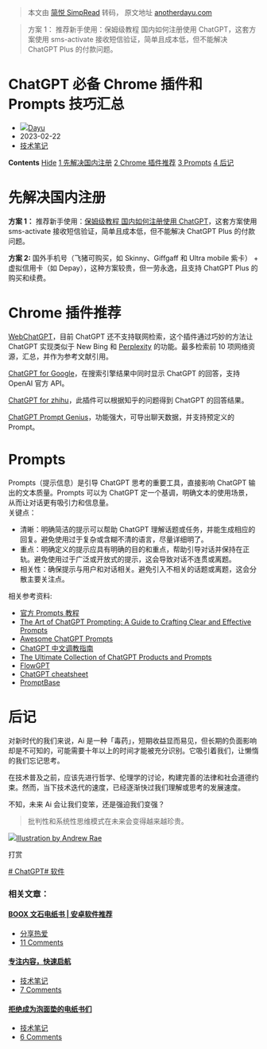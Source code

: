 > 本文由 [简悦 SimpRead](http://ksria.com/simpread/) 转码， 原文地址 [anotherdayu.com](https://anotherdayu.com/2023/4811/)

> 方案 1： 推荐新手使用：保姆级教程 国内如何注册使用 ChatGPT，这套方案使用 sms-activate 接收短信验证，简单且成本低，但不能解决 ChatGPT Plus 的付款问题。

ChatGPT 必备 Chrome 插件和 Prompts 技巧汇总
==================================

*   [![](https://secure.gravatar.com/avatar/6dd2dc3d87fd03f5fad7e31fe752fd43?s=50&d=retro&r=g)](https://anotherdayu.com/author/dayu/)[Dayu](https://anotherdayu.com/author/dayu/ "Posts by Dayu")
*   2023-02-22
*   [技术笔记](https://anotherdayu.com/category/tech/)

**Contents** [Hide](#) [1 先解决国内注册](#lwptoc) [2 Chrome 插件推荐](#Chrome) [3 Prompts](#Prompts) [4 后记](#lwptoc1)

先解决国内注册
=======

**方案 1：** 推荐新手使用：[保姆级教程 国内如何注册使用 ChatGPT](https://zblogs.top/how-to-register-openai-chatgpt-in-china/)，这套方案使用 sms-activate 接收短信验证，简单且成本低，但不能解决 ChatGPT Plus 的付款问题。

**方案 2:** 国外手机号（飞猪可购买，如 Skinny、Giffgaff 和 Ultra mobile 紫卡） + 虚拟信用卡（如 Depay），这种方案较贵，但一劳永逸，且支持 ChatGPT Plus 的购买和续费。

Chrome 插件推荐
===========

[WebChatGPT](https://chrome.google.com/webstore/detail/webchatgpt-chatgpt-with-i/lpfemeioodjbpieminkklglpmhlngfcn)，目前 ChatGPT 还不支持联网检索，这个插件通过巧妙的方法让 ChatGPT 实现类似于 New Bing 和 [Perplexity](https://www.perplexity.ai) 的功能。最多检索前 10 项网络资源，汇总，并作为参考文献引用。

[ChatGPT for Google](https://chrome.google.com/webstore/detail/chatgpt-for-google/jgjaeacdkonaoafenlfkkkmbaopkbilf)，在搜索引擎结果中同时显示 ChatGPT 的回答，支持 OpenAI 官方 API。

[ChatGPT for zhihu](https://chrome.google.com/webstore/detail/chatgpt-for-zhihu/dgoinfidjelfolhnkaableghhppplbak)，此插件可以根据知乎的问题得到 ChatGPT 的回答结果。

[ChatGPT Prompt Genius](https://chrome.google.com/webstore/detail/chatgpt-prompt-genius/jjdnakkfjnnbbckhifcfchagnpofjffo)，功能强大，可导出聊天数据，并支持预定义的 Prompt。

Prompts
=======

Prompts（提示信息）是引导 ChatGPT 思考的重要工具，直接影响 ChatGPT 输出的文本质量。Prompts 可以为 ChatGPT 定一个基调，明确文本的使用场景，从而让对话更有吸引力和信息量。  
关键点：

*   清晰：明确简洁的提示可以帮助 ChatGPT 理解话题或任务，并能生成相应的回复。避免使用过于复杂或含糊不清的语言，尽量详细明了。
*   重点：明确定义的提示应具有明确的目的和重点，帮助引导对话并保持在正轨。避免使用过于广泛或开放式的提示，这会导致对话不连贯或离题。
*   相关性：确保提示与用户和对话相关。避免引入不相关的话题或离题，这会分散主要关注点。

相关参考资料:

*   [官方 Prompts 教程](https://platform.openai.com/examples/)
*   [The Art of ChatGPT Prompting: A Guide to Crafting Clear and Effective Prompts](https://fka.gumroad.com/l/art-of-chatgpt-prompting)
*   [Awesome ChatGPT Prompts](https://github.com/f/awesome-chatgpt-prompts)
*   [ChatGPT 中文调教指南](https://github.com/PlexPt/awesome-chatgpt-prompts-zh)
*   [The Ultimate Collection of ChatGPT Products and Prompts](https://chatgpt.getlaunchlist.com/)
*   [FlowGPT](https://flowgpt.com/)
*   [ChatGPT cheatsheet](https://quickref.me/chatgpt)
*   [PromptBase](https://promptbase.com/)

后记
==

对新时代的我们来说，Ai 是一种「毒药」，短期收益显而易见，但长期的负面影响却是不可知的，可能需要十年以上的时间才能被充分识别。它吸引着我们，让懒惰的我们忘记思考。

在技术普及之前，应该先进行哲学、伦理学的讨论，构建完善的法律和社会道德约束。然而，当下技术迭代的速度，已经逐渐快过我们理解或思考的发展速度。

不知，未来 Ai 会让我们变笨，还是强迫我们变强？

> 批判性和系统性思维模式在未来会变得越来越珍贵。

![](https://anotherdayu.com/wp-content/uploads/2023/02/Pasted-image-20230222155315-1024x752.png)[lllustration by Andrew Rae](https://www.nytimes.com/2016/02/21/magazine/are-we-doomed-to-slow-growth.html)

打赏

[# ChatGPT](https://anotherdayu.com/tag/chatgpt/)[# 软件](https://anotherdayu.com/tag/%e8%bd%af%e4%bb%b6/)

### 相关文章：

#### [BOOX 文石电纸书 | 安卓软件推荐](https://anotherdayu.com/2023/4400/)

*   [分享热爱](https://anotherdayu.com/category/share/)
*   [11 Comments](https://anotherdayu.com/2023/4400/#comments)

#### [专注内容，快速启航](https://anotherdayu.com/2022/597/)

*   [技术笔记](https://anotherdayu.com/category/tech/)
*   [7 Comments](https://anotherdayu.com/2022/597/#comments)

#### [拒绝成为泡面垫的电纸书们](https://anotherdayu.com/2023/4558/)

*   [技术笔记](https://anotherdayu.com/category/tech/)
*   [6 Comments](https://anotherdayu.com/2023/4558/#comments)